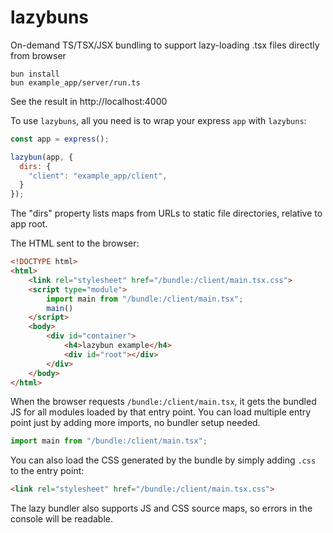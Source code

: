 # lazybuns
On-demand TS/TSX/JSX bundling to support lazy-loading .tsx files directly from browser

```
bun install
bun example_app/server/run.ts
```

See the result in http://localhost:4000


To use `lazybuns`, all you need is to wrap your express `app` with `lazybuns`:

```javascript
const app = express();

lazybun(app, {
  dirs: {
    "client": "example_app/client",
  }
});
```

The "dirs" property lists maps from URLs to static file directories, relative to app root.


The HTML sent to the browser:
```html
<!DOCTYPE html>
<html>
    <link rel="stylesheet" href="/bundle:/client/main.tsx.css">
    <script type="module">
        import main from "/bundle:/client/main.tsx";
        main()
    </script>
    <body>
        <div id="container">
            <h4>lazybun example</h4>
            <div id="root"></div>
        </div>
    </body>
</html>
```

When the browser requests `/bundle:/client/main.tsx`, it gets the bundled JS for all modules loaded by that entry point. You can load multiple entry point just by adding more imports, no bundler setup needed.

```javascript
import main from "/bundle:/client/main.tsx";
```

You can also load the CSS generated by the bundle by simply adding `.css` to the entry point:
```html
<link rel="stylesheet" href="/bundle:/client/main.tsx.css">
```

The lazy bundler also supports JS and CSS source maps, so errors in the console will be readable.